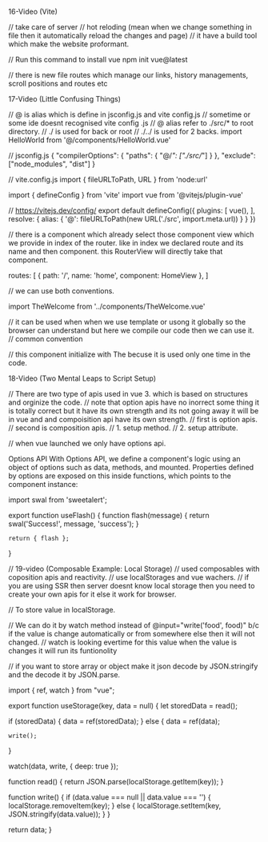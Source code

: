 16-Video (Vite)

// take care of server
// hot reloding (mean when we change something in file then it automatically reload the changes and page)
// it have a build tool which make the website proformant.

// Run this command to install vue
npm init vue@latest

// there is new file routes which manage our links, history managements, scroll positions and routes etc

17-Video (Little Confusing Things)

// @ is alias which is define in jsconfig.js and vite config.js
// sometime or some ide doesnt recognised vite config .js
// @ alias refer to ./src/* to root directory.
// ./ is used for back or root
// ./../ is used for 2 backs.
import HelloWorld from '@/components/HelloWorld.vue'

// jsconfig.js
{
  "compilerOptions": {
    "paths": {
      "@/*": ["./src/*"]
    }
  },
  "exclude": ["node_modules", "dist"]
}

// vite.config.js
import { fileURLToPath, URL } from 'node:url'

import { defineConfig } from 'vite'
import vue from '@vitejs/plugin-vue'

// https://vitejs.dev/config/
export default defineConfig({
  plugins: [
    vue(),
  ],
  resolve: {
    alias: {
      '@': fileURLToPath(new URL('./src', import.meta.url))
    }
  }
})

// there is a <RouterView /> component which already select those component view which we provide in index of the router. like in index we declared route and its name and then component. this RouterView will directly take that component.

<template>
  <header>
    <img alt="Vue logo" class="logo" src="@/assets/logo.svg" width="125" height="125" />

    <div class="wrapper">
      <HelloWorld msg="You did it!" />

      <nav>
        <RouterLink to="/">Home</RouterLink>
        <RouterLink to="/about">About</RouterLink>
        <RouterLink to="/contact">Contact</RouterLink>
      </nav>
    </div>
  </header>

  <RouterView />
</template>

routes: [
    {
      path: '/',
      name: 'home',
      component: HomeView
    },
]

// we can use both conventions.

import TheWelcome from '../components/TheWelcome.vue'

// it can be used when when we use template or usong it globally so the browser can understand but here we compile our code then we can use it.
<the-welcome />
// common convention
<TheWelcome />

// this component initialize with The becuse it is used only one time in the code.

18-Video (Two Mental Leaps to Script Setup)

// There are two type of apis used in vue 3. which is based on structures and orginize the code.
// note that option apis have no inorrect some thing it is totally correct but it have its own strength and its not going away it will be in vue and and compoisition api have its own strength.
// first is option apis. 
// second is composition apis.
// 1. setup method.
// 2. setup attribute.

// when vue launched we only have options api.

Options API​
With Options API, we define a component's logic using an object of options such as data, methods, and mounted. Properties defined by options are exposed on this inside functions, which points to the component instance:

<script>
export default {
  data() {
    return {
      count: 0
    }
  },

  methods: {
    increment() {
      this.count++
    }
  },

  mounted() {
    console.log(`The initial count is ${this.count}.`)
  }
}
</script>

<template>
  <button @click="increment">Count is: {{ count }}</button>
</template>

<!-- Composition API​
With Composition API, we define a component's logic using imported API functions. In SFCs, Composition API is typically used with <script setup>. The setup attribute is a hint that makes Vue perform compile-time transforms that allow us to use Composition API with less boilerplate. For example, imports and top-level variables / functions declared in <script setup> are directly usable in the template.

Composition API is a set of APIs that allows us to author Vue components using imported functions instead of declaring options. It is an umbrella term that covers the following APIs:

Reactivity API, e.g. ref() and reactive(), that allows us to directly create reactive state, computed state, and watchers.

Lifecycle Hooks, e.g. onMounted() and onUnmounted(), that allow us to programmatically hook into the component lifecycle.

Dependency Injection, i.e. provide() and inject(), that allow us to leverage Vue's dependency injection system while using Reactivity APIs.

Composition API is a built-in feature of Vue 3 and Vue 2.7. For older Vue 2 versions, use the officially maintained @vue/composition-api plugin. In Vue 3, it is also primarily used together with the <script setup> syntax in Single-File Components. Here's a basic example of a component using Composition API:

Here is the same component, with the exact same template, but using Composition API and <script setup> instead: -->

<script setup>
import { ref, onMounted } from 'vue'

// reactive state
const count = ref(0)

// functions that mutate state and trigger updates
function increment() {
  count.value++
}

// lifecycle hooks
onMounted(() => {
  console.log(`The initial count is ${count.value}.`)
})
</script>

<template>
  <button @click="increment">Count is: {{ count }}</button>
</template>

<!-- Option APi method  -->

<script>
export default {

  // here we declare the data which automatically reactive.
  data() {
    return {
      count: 0
    }
  },
}
</script>

<template>
  <button @click="increment">Count is: {{ count }}</button>
</template>

<!-- Composition apis method with setup method -->

<script>
import React from 'react';
import { ref, onMounted } from 'vue'

export default {
  component: { React },

  setup() {

    // reactive state
    const count = ref(0)

    // here we declare the data which is not automatically reactive first of all we have to declare it and this is declared in upper code.
    // but we don't use it directly we have to use it with .value like we use it in mounted. but in template we can use it directly with only name. but in script we have to use it with name.value.
    return {
      count,
    };

    // lifecycle hooks first of all we have to inport in fro reactive api.
    onMounted(() => {
      console.log(`The initial count is ${count.value}.`)
    })
  },
}
</script>

<template>
  <button @click="increment">Count is: {{ count }}</button>
</template>

<!-- Composition apis method with setup attribute (when we use setup attribute we turn on the compiler macro make the code little bit friendly)
1. when we import something we can use it directly we dont neet to declare it in cooponent.
2. we dont need export default object.
3. user ref for reactive.
4. and import ref and mounted from composition api.
5. wehen we declare variable then it is is not not neceassry to return it or define it data in data like option api or using setup method in compositio api and it is not reactive so we will use ref to make it reactive.
6. can't use that variable directly by its name in script. we have to use it by its name.value but we can use it in template.
7. functions can be direct use by its name just write function behind it.
// make the reactivityTransform true then you dont neet ref to be imported and dont neet to use name.vlaue in script you can directly use it
plugins: [
    vue({
      reactivityTransform: true,
    }),
  ],
 -->

<script setup>
// reactivityTransform: true, if thre then dont neet to import it.
import { ref, onMounted } from 'vue'

// reactive state. if we are using script attribute then we dont have to declaared data like in options api or we dont have to return it like when we use setup method. just declare it here with ref api.

// reactivityTransform: false,
const count = ref(0)
// reactivityTransform: true,
const count = $ref(0)

function increment() {
  // reactivityTransform: false,
  count.value++

  // reactivityTransform: true,
  count++
}

// can also make method like this.
let increment = () => {
  count++
}

onMounted(() => {
  // reactivityTransform: false,
  console.log(`The initial count is ${count.value}.`)

  // reactivityTransform: true,
  console.log(`The initial count is ${count}.`)
})
</script>

<template>
  <button @click="increment">Count is: {{ count }}</button>
</template>


<!-- 18-Video (From Mixins to Composables) -->

<!-- Special alert which we install on this command. -->
<!-- npm install sweetalert --save-dev -->

<script setup>
// import it like this:
import swal from 'sweetalert';

function flash(message) {
  // fisrt is title, second is message. and third is icon.
  swal('Success!', message, 'success');
}

// Mixins Code.
// just paste you script code of alert here.
// it works like traits code in php having different funcitons in one file and you can use it from averywhere.
// if you have large code than mixins is not clear. where my function is define. sp instead of it the most recommended approch is coposables.

import swal from 'sweetalert';

export default {
    methods: {
        flash(message) {
            return swal('Success!', message, 'success');
        }
    },
}

// Page code example

<script>
  import flash from './../../mixins/flash';

  export default {
    mixins: [flash],
  };

</script>

<!-- Composables Code. -->
<!-- just paste you script code of alert here. -->
<!-- its an alternate of mixins. -->
<!-- when you are making composable make this file with name use and then its name like useName -->

import swal from 'sweetalert';

export function useFlash() {
    function flash(message) {
        return swal('Success!', message, 'success');
    }

    return { flash };
}

<!-- component code with setup method  -->
<script>
import { useFlash } from './../../composables/useFlash.js';

export default {
  setup() {
    // Destructure the flash function from the composable
    let { flash } = useFlash();

    // Expose the flash function to the template
    return { flash };
  }
};

</script>

<!-- component code with setup attribute  -->

<script setup>

  import { useFlash } from './../../composables/useFlash.js';
  
  let { flash } = useFlash();

</script>

// 19-video (Composable Example: Local Storage)
// used composables with coposition apis and reactivity.
// use localStorages and vue wachers.
// if you are using SSR then server doesnt know local storage then you need to create your own apis for it else it work for browser.

// To store value in localStorage.
<script setup>
  import { ref, watch } from "vue";

  // get value from localStorage.
  let food = ref(localStorage.getItem("food"));
  let age = ref(localStorage.getItem("age"));

  function write(key, value) {
    // set value in localStorage.
    localStorage.setItem(key, val);
  }
</script>

<template>
  <main>
    <p>
      What is your favorite food? <input type="text" v-model="food" @input="write('food', food)">
    </p>
    <p>
      What is your favorite food? <input type="text" v-model="age" @input="write('age', age)">
    </p>
  </main>
</template>

// We can do it by watch method instead of @input="write('food', food)" b/c if the value is change automatically or from somewhere else then it will not changed.
// watch is looking evertime for this value when the value is changes it will run its funtionolity

<script setup>
  import { ref, watch } from "vue";

  let food = ref(localStorage.getItem("food"));
  let age = ref(localStorage.getItem("age"));

  // define like this. the first value is the name of data. the second oen is the value of data.
  watch(food, (val) => {
    write('food', val);
  })

  function write(key, val) {
    localStorage.setItem(key, val);
  }
</script>

<template>
  <main>
    <p>
      What is your favorite food? <input type="text" v-model="food">
    </p>
  </main>
</template>

 // if you want to store array or object make it json decode by JSON.stringify and the decode it by JSON.parse.

<!-- comopsable code -->
import { ref, watch } from "vue";

export function useStorage(key, data = null) {
  let storedData = read();

  if (storedData) {
    data = ref(storedData);
  } else {
    data = ref(data);

    write();
  }

  <!-- if you use obj then you need deep = true so that waatch can check deep into obj it will check value in obj which is changed if there is no deep then it will nor check deep it will just look into the first value which is work for normal data. if there is no need then you need to changes the entire object with the obj name. -->
  watch(data, write, { deep: true });

  function read() {
    return JSON.parse(localStorage.getItem(key));
  }

  function write() {
    if (data.value === null || data.value === '') {
      localStorage.removeItem(key);
    } else {
      localStorage.setItem(key, JSON.stringify(data.value));
    }
  }

  return data;
}

<!-- component code -->
 <script setup>
  import { useStorage } from "./../../composables/useStorage";

  let food = useStorage('food', 'tacos');

  // store obj in local storage.
  let obj = useStorage('obj', { one : 'one' });

  setTimeout(() => {
    obj.value.one = 'changed';
  }, 3000);

</script>

<template>
  <main>
    <p>
      What is your favorite food? <input type="text" v-model="food">
    </p>
  </main>
</template>








